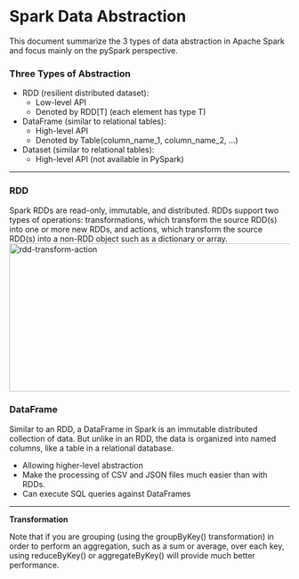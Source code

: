 # Spark Data Abstraction
This document summarize the 3 types of data abstraction in Apache Spark and focus mainly on the pySpark perspective. 

### Three Types of Abstraction
- RDD (resilient distributed dataset):
  - Low-level API
  - Denoted by RDD[T] (each element has type T)
- DataFrame (similar to relational tables):
  - High-level API
  - Denoted by Table(column_name_1, column_name_2, ...)
- Dataset (similar to relational tables):
  - High-level API (not available in PySpark)
----
### RDD 
Spark RDDs are read-only, immutable, and distributed. RDDs support two types of operations: transformations, which transform the source RDD(s) into one or more new RDDs, and actions, which transform the source RDD(s) into a non-RDD object such as a dictionary or array. 
<img width="1238" height="266" alt="rdd-transform-action" src="https://github.com/user-attachments/assets/1456d68b-457e-4551-ba34-6cff9aed0bf0" />

### DataFrame
Similar to an RDD, a DataFrame in Spark is an immutable distributed collection of data. But unlike in an RDD, the data is organized into named columns, like a table in a relational database. 
- Allowing higher-level abstraction
- Make the processing of CSV and JSON files much easier than with RDDs.
- Can execute SQL queries against DataFrames
----
**Transformation**

Note that if you are grouping (using the groupByKey() transformation) in order to perform an aggregation, such as a sum or average, over each key, using reduceByKey() or aggregateByKey() will provide much better performance.
